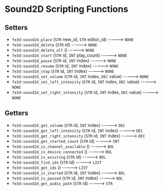# Sound2D Scripting Functions

## Setters

- `fe3d:sound2d_place` (`STR` new_id, `STR` editor_id) -----> `NONE`
- `fe3d:sound2d_delete` (`STR` id) -----> `NONE`
- `fe3d:sound2d_delete_all` () -----> `NONE`
- `fe3d:sound2d_start` (`STR` id, `INT` play_count) -----> `NONE`
- `fe3d:sound2d_pause` (`STR` id, `INT` index) -----> `NONE`
- `fe3d:sound2d_resume` (`STR` id, `INT` index) -----> `NONE`
- `fe3d:sound2d_stop` (`STR` id, `INT` index) -----> `NONE`
- `fe3d:sound2d_set_volume` (`STR` id, `INT` index, `DEC` value) -----> `NONE`
- `fe3d:sound2d_set_left_intensity` (`STR` id, `INT` index, `DEC` value) -----> `NONE`
- `fe3d:sound2d_set_right_intensity` (`STR` id, `INT` index, `DEC` value) -----> `NONE`

## Getters

- `fe3d:sound2d_get_volume` (`STR` id, `INT` index) -----> `DEC`
- `fe3d:sound2d_get_left_intensity` (`STR` id, `INT` index) -----> `DEC`
- `fe3d:sound2d_get_right_intensity` (`STR` id, `INT` index) -----> `DEC`
- `fe3d:sound2d_get_started_count` (`STR` id) -----> `INT`
- `fe3d:sound2d_is_channel_available` () -----> `BOL`
- `fe3d:sound2d_is_device_connected` () -----> `BOL`
- `fe3d:sound2d_is_existing` (`STR` id) -----> `BOL`
- `fe3d:sound2d_find_ids` (`STR` id) -----> `LIST`
- `fe3d:sound2d_get_ids` () -----> `LIST`
- `fe3d:sound2d_is_started` (`STR` id, `INT` index) -----> `BOL`
- `fe3d:sound2d_is_paused` (`STR` id, `INT` index) -----> `BOL`
- `fe3d:sound2d_get_audio_path` (`STR` id) -----> `STR`
